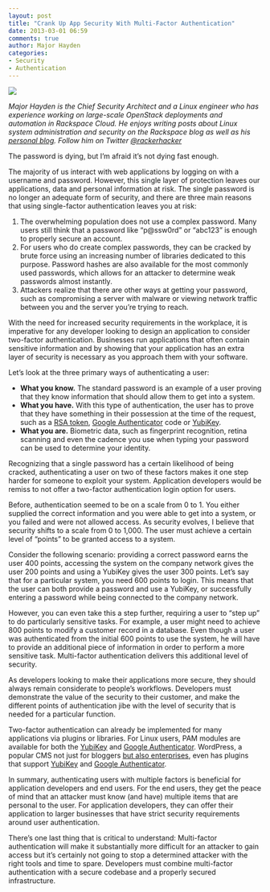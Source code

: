 ```yaml
---
layout: post
title: "Crank Up App Security With Multi-Factor Authentication"
date: 2013-03-01 06:59
comments: true
author: Major Hayden
categories: 
- Security
- Authentication
---
```

![](a/2013-03-01-crank-up-app-security/lockkey.png)

_Major Hayden is the Chief Security Architect and a Linux engineer who has experience working on large-scale OpenStack deployments and automation in Rackspace Cloud. He enjoys writing posts about Linux system administration and security on the Rackspace blog as well as his [personal blog](http://rackerhacker.com/). Follow him on Twitter [@rackerhacker](http://twitter.com/rackerhacker)_

The password is dying, but I’m afraid it’s not dying fast enough.

The majority of us interact with web applications by logging on with a username and password. However, this single layer of protection leaves our applications, data and personal information at risk. <!--More-->The single password is no longer an adequate form of security, and there are three main reasons that using single-factor authentication leaves you at risk:

1. The overwhelming population does not use a complex password. Many users still think that a password like “p@ssw0rd” or “abc123” is enough to properly secure an account.
2. For users who do create complex passwords, they can be cracked by brute force using an increasing number of libraries dedicated to this purpose. Password hashes are also available for the most commonly used passwords, which allows for an attacker to determine weak passwords almost instantly.
3. Attackers realize that there are other ways at getting your password, such as compromising a server with malware or viewing network traffic between you and the server you’re trying to reach.

With the need for increased security requirements in the workplace, it is imperative for any developer looking to design an application to consider two-factor authentication. Businesses run applications that often contain sensitive information and by showing that your application has an extra layer of security is necessary as you approach them with your software. 

Let’s look at the three primary ways of authenticating a user:

* **What you know.** The standard password is an example of a user proving that they know information that should allow them to get into a system.
* **What you have.** With this type of authentication, the user has to prove that they have something in their possession at the time of the request, such as a [RSA token](http://www.emc.com/security/rsa-securid.htm), [Google Authenticator](http://support.google.com/accounts/bin/answer.py?hl=en&answer=1066447) code or [YubiKey](http://www.yubico.com/).
* **What you are.** Biometric data, such as fingerprint recognition, retina scanning and even the cadence you use when typing your password can be used to determine your identity.

Recognizing that a single password has a certain likelihood of being cracked, authenticating a user on two of these factors makes it one step harder for someone to exploit your system. Application developers would be remiss to not offer a two-factor authentication login option for users. 

Before, authentication seemed to be on a scale from 0 to 1. You either supplied the correct information and you were able to get into a system, or you failed and were not allowed access. As security evolves, I believe that security shifts to a scale from 0 to 1,000. The user must achieve a certain level of “points” to be granted access to a system.

Consider the following scenario: providing a correct password earns the user 400 points, accessing the system on the company network gives the user 200 points and using a YubiKey gives the user 300 points. Let’s say that for a particular system, you need 600 points to login. This means that the user can both provide a password and use a YubiKey, or successfully entering a password while being connected to the company network.

However, you can even take this a step further, requiring a user to “step up” to do particularly sensitive tasks. For example, a user might need to achieve 800 points to modify a customer record in a database. Even though a user was authenticated from the initial 600 points to use the system, he will have to provide an additional piece of information in order to perform a more sensitive task. Multi-factor authentication delivers this additional level of security.

As developers looking to make their applications more secure, they should always remain considerate to people’s workflows. Developers must demonstrate the value of the security to their customer, and make the different points of authentication jibe with the level of security that is needed for a particular function. 

Two-factor authentication can already be implemented for many applications via plugins or libraries. For Linux users, PAM modules are available for both the [YubiKey](http://code.google.com/p/yubico-pam/) and [Google Authenticator](http://code.google.com/p/google-authenticator/). WordPress, a popular CMS not just for bloggers [but also enterprises](http://en.wordpress.com/notable-users/), even has plugins that support [YubiKey](http://wordpress.org/extend/plugins/yubikey-plugin/) and [Google Authenticator](http://wordpress.org/extend/plugins/google-authenticator/). 

In summary, authenticating users with multiple factors is beneficial for application developers and end users. For the end users, they get the peace of mind that an attacker must know (and have) multiple items that are personal to the user. For application developers, they can offer their application to larger businesses that have strict security requirements around user authentication.

There’s one last thing that is critical to understand: Multi-factor authentication will make it substantially more difficult for an attacker to gain access but it’s certainly not going to stop a determined attacker with the right tools and time to spare. Developers must combine multi-factor authentication with a secure codebase and a properly secured infrastructure.
